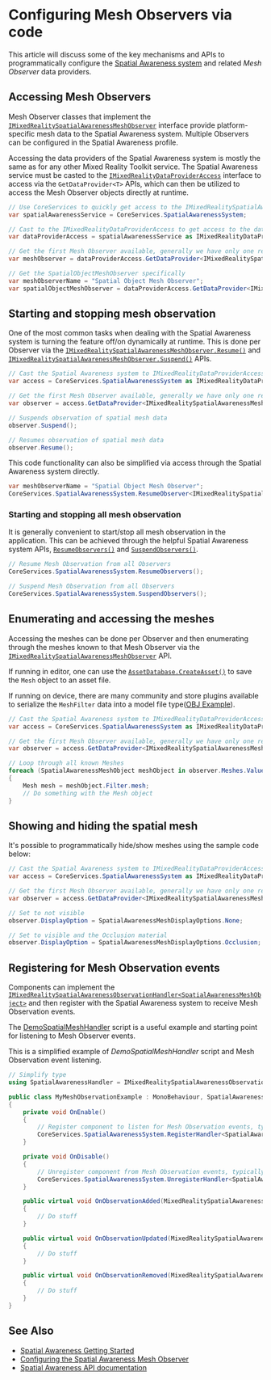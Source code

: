 # Configuring Mesh Observers via code

This article will discuss some of the key mechanisms and APIs to programmatically configure the [Spatial Awareness system](SpatialAwarenessGettingStarted.md) and related *Mesh Observer* data providers.

## Accessing Mesh Observers

Mesh Observer classes that implement the [`IMixedRealitySpatialAwarenessMeshObserver`](xref:Microsoft.MixedReality.Toolkit.SpatialAwareness.IMixedRealitySpatialAwarenessMeshObserver) interface provide platform-specific mesh data to the Spatial Awareness system. Multiple Observers can be configured in the Spatial Awareness profile.

Accessing the data providers of the Spatial Awareness system is mostly the same as for any other Mixed Reality Toolkit service. The Spatial Awareness service must be casted to the [`IMixedRealityDataProviderAccess`](xref:Microsoft.MixedReality.Toolkit.IMixedRealityDataProviderAccess) interface to access via the `GetDataProvider<T>` APIs, which can then be utilized to access the Mesh Observer objects directly at runtime.

```csharp
// Use CoreServices to quickly get access to the IMixedRealitySpatialAwarenessSystem
var spatialAwarenessService = CoreServices.SpatialAwarenessSystem;

// Cast to the IMixedRealityDataProviderAccess to get access to the data providers
var dataProviderAccess = spatialAwarenessService as IMixedRealityDataProviderAccess;

// Get the first Mesh Observer available, generally we have only one registered
var meshObserver = dataProviderAccess.GetDataProvider<IMixedRealitySpatialAwarenessMeshObserver>();

// Get the SpatialObjectMeshObserver specifically
var meshObserverName = "Spatial Object Mesh Observer";
var spatialObjectMeshObserver = dataProviderAccess.GetDataProvider<IMixedRealitySpatialAwarenessMeshObserver>(meshObserverName);
```

## Starting and stopping mesh observation

One of the most common tasks when dealing with the Spatial Awareness system is turning the feature off/on dynamically at runtime. This is done per Observer via the [`IMixedRealitySpatialAwarenessMeshObserver.Resume()`](xref:Microsoft.MixedReality.Toolkit.SpatialAwareness.IMixedRealitySpatialAwarenessMeshObserver.Resume) and [`IMixedRealitySpatialAwarenessMeshObserver.Suspend()`](xref:Microsoft.MixedReality.Toolkit.SpatialAwareness.IMixedRealitySpatialAwarenessMeshObserver.Suspend) APIs.

```csharp
// Cast the Spatial Awareness system to IMixedRealityDataProviderAccess to get an Observer
var access = CoreServices.SpatialAwarenessSystem as IMixedRealityDataProviderAccess;

// Get the first Mesh Observer available, generally we have only one registered
var observer = access.GetDataProvider<IMixedRealitySpatialAwarenessMeshObserver>();

// Suspends observation of spatial mesh data
observer.Suspend();

// Resumes observation of spatial mesh data
observer.Resume();
```

This code functionality can also be simplified via access through the Spatial Awareness system directly.

```csharp
var meshObserverName = "Spatial Object Mesh Observer";
CoreServices.SpatialAwarenessSystem.ResumeObserver<IMixedRealitySpatialAwarenessMeshObserver>(meshObserverName);
```

### Starting and stopping all mesh observation

It is generally convenient to start/stop all mesh observation in the application. This can be achieved through the helpful Spatial Awareness system APIs, [`ResumeObservers()`](xref:Microsoft.MixedReality.Toolkit.SpatialAwareness.IMixedRealitySpatialAwarenessSystem.ResumeObservers) and [`SuspendObservers()`](xref:Microsoft.MixedReality.Toolkit.SpatialAwareness.IMixedRealitySpatialAwarenessSystem.ResumeObservers).

```csharp
// Resume Mesh Observation from all Observers
CoreServices.SpatialAwarenessSystem.ResumeObservers();

// Suspend Mesh Observation from all Observers
CoreServices.SpatialAwarenessSystem.SuspendObservers();
```

## Enumerating and accessing the meshes

Accessing the meshes can be done per Observer and then enumerating through the
meshes known to that Mesh Observer via the [`IMixedRealitySpatialAwarenessMeshObserver`](xref:Microsoft.MixedReality.Toolkit.SpatialAwareness.IMixedRealitySpatialAwarenessMeshObserver) API.

If running in editor, one can use the [`AssetDatabase.CreateAsset()`](https://docs.unity3d.com/ScriptReference/AssetDatabase.CreateAsset.html) to save the `Mesh` object to an asset file.

If running on device, there are many community and store plugins available to serialize the `MeshFilter` data into a model file type([OBJ Example](http://wiki.unity3d.com/index.php/ObjExporter)).

```csharp
// Cast the Spatial Awareness system to IMixedRealityDataProviderAccess to get an Observer
var access = CoreServices.SpatialAwarenessSystem as IMixedRealityDataProviderAccess;

// Get the first Mesh Observer available, generally we have only one registered
var observer = access.GetDataProvider<IMixedRealitySpatialAwarenessMeshObserver>();

// Loop through all known Meshes
foreach (SpatialAwarenessMeshObject meshObject in observer.Meshes.Values)
{
    Mesh mesh = meshObject.Filter.mesh;
    // Do something with the Mesh object
}
```

## Showing and hiding the spatial mesh

It's possible to programmatically hide/show meshes using the sample code below:

```csharp
// Cast the Spatial Awareness system to IMixedRealityDataProviderAccess to get an Observer
var access = CoreServices.SpatialAwarenessSystem as IMixedRealityDataProviderAccess;

// Get the first Mesh Observer available, generally we have only one registered
var observer = access.GetDataProvider<IMixedRealitySpatialAwarenessMeshObserver>();

// Set to not visible
observer.DisplayOption = SpatialAwarenessMeshDisplayOptions.None;

// Set to visible and the Occlusion material
observer.DisplayOption = SpatialAwarenessMeshDisplayOptions.Occlusion;
```

## Registering for Mesh Observation events

Components can implement the [`IMixedRealitySpatialAwarenessObservationHandler<SpatialAwarenessMeshObject>`](xref:Microsoft.MixedReality.Toolkit.SpatialAwareness.IMixedRealitySpatialAwarenessObservationHandler) and then register with the Spatial Awareness system to receive Mesh Observation events.

The [DemoSpatialMeshHandler](https://github.com/microsoft/MixedRealityToolkit-Unity/blob/mrtk_development/Assets/MixedRealityToolkit.Examples/Demos/SpatialAwareness/Scripts/DemoSpatialMeshHandler.cs) script is a useful example and starting point for listening to Mesh Observer events.

This is a simplified example of *DemoSpatialMeshHandler* script and Mesh Observation event listening.

```csharp
// Simplify type
using SpatialAwarenessHandler = IMixedRealitySpatialAwarenessObservationHandler<SpatialAwarenessMeshObject>;

public class MyMeshObservationExample : MonoBehaviour, SpatialAwarenessHandler
{
    private void OnEnable()
    {
        // Register component to listen for Mesh Observation events, typically done in OnEnable()
        CoreServices.SpatialAwarenessSystem.RegisterHandler<SpatialAwarenessHandler>(this);
    }

    private void OnDisable()
    {
        // Unregister component from Mesh Observation events, typically done in OnDisable()
        CoreServices.SpatialAwarenessSystem.UnregisterHandler<SpatialAwarenessHandler>(this);
    }

    public virtual void OnObservationAdded(MixedRealitySpatialAwarenessEventData<SpatialAwarenessMeshObject> eventData)
    {
        // Do stuff
    }

    public virtual void OnObservationUpdated(MixedRealitySpatialAwarenessEventData<SpatialAwarenessMeshObject> eventData)
    {
        // Do stuff
    }

    public virtual void OnObservationRemoved(MixedRealitySpatialAwarenessEventData<SpatialAwarenessMeshObject> eventData)
    {
        // Do stuff
    }
}
```

## See Also

- [Spatial Awareness Getting Started](SpatialAwarenessGettingStarted.md)
- [Configuring the Spatial Awareness Mesh Observer](ConfiguringSpatialAwarenessMeshObserver.md)
- [Spatial Awareness API documentation](xref:Microsoft.MixedReality.Toolkit.SpatialAwareness)
